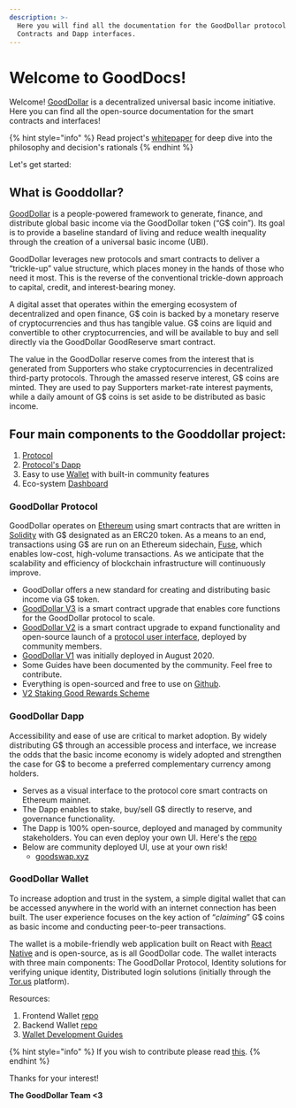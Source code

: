 ```yaml
---
description: >-
  Here you will find all the documentation for the GoodDollar protocol Smart
  Contracts and Dapp interfaces.
---
```


# Welcome to GoodDocs!

Welcome! [GoodDollar](https://gooddollar.org/) is a decentralized universal basic income initiative. Here you can find all the open-source documentation for the smart contracts and interfaces!

{% hint style="info" %}
Read project's [whitepaper](http://whitepaper.gooddollar.org) for deep dive into the philosophy and decision's rationals
{% endhint %}

Let's get started:

## What is Gooddollar?

[GoodDollar](http://www.gooddollar.org/) is a people-powered framework to generate, finance, and distribute global basic income via the GoodDollar token (“G$ coin”). Its goal is to provide a baseline standard of living and reduce wealth inequality through the creation of a universal basic income (UBI).&#x20;

GoodDollar leverages new protocols and smart contracts to deliver a “trickle-up” value structure, which places money in the hands of those who need it most. This is the reverse of the conventional trickle-down approach to capital, credit, and interest-bearing money.

A digital asset that operates within the emerging ecosystem of decentralized and open finance, G$ coin is backed by a monetary reserve of cryptocurrencies and thus has tangible value. G$ coins are liquid and convertible to other cryptocurrencies, and will be available to buy and sell directly via the GoodDollar GoodReserve smart contract.

The value in the GoodDollar reserve comes from the interest that is generated from Supporters who stake cryptocurrencies in decentralized third-party protocols. Through the amassed reserve interest, G$ coins are minted. They are used to pay Supporters market-rate interest payments, while a daily amount of G$ coins is set aside to be distributed as basic income.

## Four main components to the Gooddollar project:

1. [Protocol](./#gooddollar-protocol)
2. [Protocol's Dapp](./#gooddollar-dapp-v2-not-yet-deployed)
3. Easy to use [Wallet](./#gooddollar-wallet) with built-in community features
4. Eco-system [Dashboard](http://dashboard.gooddollar.org)

### GoodDollar Protocol

GoodDollar operates on [Ethereum](https://ethereum.org/en/) using smart contracts that are written in [Solidity](https://solidity.readthedocs.io/en/v0.7.0/) with G$ designated as an ERC20 token.  As a means to an end, transactions using G$ are run on an Ethereum sidechain, [Fuse](https://fuse.io/), which enables low-cost, high-volume transactions. As we anticipate that the scalability and efficiency of blockchain infrastructure will continuously improve.

* GoodDollar offers a new standard for creating and distributing basic income via G$ token.
* [GoodDollar V3](protocol-v3/) is a smart contract upgrade that enables core functions for the GoodDollar protocol to scale.
* [GoodDollar V2](protocol-v2/) is a smart contract upgrade to expand functionality and open-source launch of a [protocol user interface](technical-guides/deploy-your-own-gooddollar-ui.md), deployed by community members.
* [GoodDollar V1](smart-contracts-guide/) was initially deployed in August 2020.&#x20;
* Some Guides have been documented by the community. Feel free to contribute.
* Everything is open-sourced and free to use on [Github](https://github.com/GoodDollar/GoodProtocol).
* [V2 Staking Good Rewards Scheme](protocol-v2/systems-elements/#4.-staking-rewards-annual-percentage-returns)

### GoodDollar Dapp

Accessibility and ease of use are critical to market adoption. By widely distributing G$ through an accessible process and interface, we increase the odds that the basic income economy is widely adopted and strengthen the case for G$ to become a preferred complementary currency among holders.

* Serves as a visual interface to the protocol core smart contracts on Ethereum mainnet.
* The Dapp enables to stake, buy/sell G$ directly to reserve, and governance functionality.
* The Dapp is 100% open-source, deployed and managed by community stakeholders. You can even deploy your own UI. Here's the [repo](https://github.com/GoodDollar/GoodProtocolUI)
* Below are community deployed UI, use at your own risk!
  * [goodswap.xyz](http://goodswap.xyz)

### GoodDollar Wallet

To increase adoption and trust in the system, a simple digital wallet that can be accessed anywhere in the world with an internet connection has been built. The user experience focuses on the key action of “_claiming_” G$ coins as basic income and conducting peer-to-peer transactions.&#x20;

The wallet is a mobile-friendly web application built on React with [React Native](https://reactnative.dev/) and is open-source, as is all GoodDollar code. The wallet interacts with three main components: The GoodDollar Protocol, Identity solutions for verifying unique identity, Distributed login solutions (initially through the [Tor.us](https://tor.us/) platform).

Resources:

1. Frontend Wallet [repo](https://github.com/GoodDollar/GoodDAPP)
2. Backend Wallet [repo](https://github.com/GoodDollar/GoodServer)
3. [Wallet Development Guides](developer-guides/)

{% hint style="info" %}
If you wish to contribute please read [this](contributing.md).
{% endhint %}

Thanks for your interest!

**The GoodDollar Team <3**
